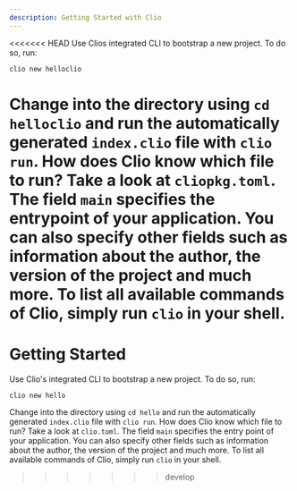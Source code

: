 ```yaml
---
description: Getting Started with Clio
---
```


<<<<<<< HEAD
Use Clios integrated CLI to bootstrap a new project. To do so, run:

```
clio new helloclio
```

# Change into the directory using `cd helloclio` and run the automatically generated `index.clio` file with `clio run`. How does Clio know which file to run? Take a look at `cliopkg.toml`. The field `main` specifies the entrypoint of your application. You can also specify other fields such as information about the author, the version of the project and much more. To list all available commands of Clio, simply run `clio` in your shell.

# Getting Started

Use Clio's integrated CLI to bootstrap a new project. To do so, run:

```text
clio new hello
```

Change into the directory using `cd hello` and run the automatically generated `index.clio` file with `clio run`. How does Clio know which file to run? Take a look at `clio.toml`. The field `main` specifies the entry point of your application. You can also specify other fields such as information about the author, the version of the project and much more. To list all available commands of Clio, simply run `clio` in your shell.

> > > > > > > develop
